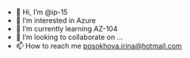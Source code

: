- 👋 Hi, I’m @ip-15
- 👀 I’m interested in Azure
- 🌱 I’m currently learning AZ-104
- 💞️ I’m looking to collaborate on ...
- 📫 How to reach me posokhova.irina@hotmail.com

<!---
ip-15/ip-15 is a ✨ special ✨ repository because its `README.md` (this file) appears on your GitHub profile.
You can click the Preview link to take a look at your changes.
--->
